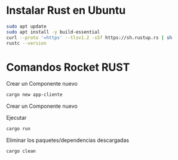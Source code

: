 # Instalar Rust en Ubuntu

```sh
sudo apt update
sudo apt install -y build-essential
curl --proto '=https' --tlsv1.2 -sSf https://sh.rustup.rs | sh
rustc --version
```

# Comandos Rocket RUST

Crear un Componente nuevo

```sh
cargo new app-cliente
```

Crear un Componente nuevo

Ejecutar 

```sh
cargo run
```

Eliminar los paquetes/dependencias descargadas

```sh
cargo clean
```